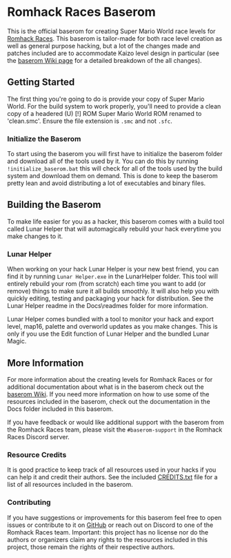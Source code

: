 # Romhack Races Baserom

This is the official baserom for creating Super Mario World race levels for [Romhack Races](https://romhackraces.com/). This baserom is tailor-made for both race level creation as well as general purpose hacking, but a lot of the changes made and patches included are to accommodate Kaizo level design in particular (see the [baserom Wiki page](https://github.com/romhackraces/baserom/wiki/Changes-or-Additions-to-Vanilla-Super-Mario-World) for a detailed breakdown of the all changes).

## Getting Started

The first thing you're going to do is provide your copy of Super Mario World. For the build system to work properly, you'll need to provide a clean copy of a headered (U) [!] ROM Super Mario World ROM renamed to 'clean.smc'. Ensure the file extension is `.smc` and not `.sfc`.

### Initialize the Baserom

To start using the baserom you will first have to initialize the baserom folder and download all of the tools used by it. You can do this by running `!initialize_baserom.bat` this will check for all of the tools used by the build system and download them on demand. This is done to keep the baserom pretty lean and avoid distributing a lot of executables and binary files.

## Building the Baserom

To make life easier for you as a hacker, this baserom comes with a build tool called Lunar Helper that will automagically rebuild your hack everytime you make changes to it.

### Lunar Helper

When working on your hack Lunar Helper is your new best friend, you can find it by running `Lunar Helper.exe` in the LunarHelper folder. This tool will entirely rebuild your rom (from scratch) each time you want to add (or remove) things to make sure it all builds smoothly. It will also help you with quickly editing, testing and packaging your hack for distribution. See the Lunar Helper readme in the Docs\readmes folder for more information.

Lunar Helper comes bundled with a tool to monitor your hack and export level, map16, palette and overworld updates as you make changes. This is only if you use the Edit function of Lunar Helper and the bundled Lunar Magic.

## More Information

For more information about the creating levels for Romhack Races or for additional documentation about what is in the baserom check out the [baserom Wiki](https://github.com/romhackraces/baserom/wiki). If you need more information on how to use some of the resources included in the baserom, check out the documentation in the Docs folder included in this baserom.

If you have feedback or would like additional support with the baserom from the Romhack Races team, please visit the `#baserom-support` in the Romhack Races Discord server.

### Resource Credits

It is good practice to keep track of all resources used in your hacks if you can help it and credit their authors. See the included [CREDITS.txt](CREDITS.txt) file for a list of all resources included in the baserom.

### Contributing

If you have suggestions or improvements for this baserom feel free to open issues or contribute to it on [GitHub](https://github.com/romhackraces/baserom) or reach out on Discord to one of the Romhack Races team. Important: this project has no license nor do the authors or organizers claim any rights to the resources included in this project, those remain the rights of their respective authors.